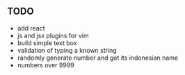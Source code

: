 ## TODO

- add react
- js and jsx plugins for vim
- build simple text box
- validation of typing a known string
- randomly generate number and get its indonesian name
- numbers over 9999

